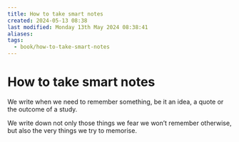 ```yaml
---
title: How to take smart notes
created: 2024-05-13 08:38
last modified: Monday 13th May 2024 08:38:41
aliases: 
tags:
  - book/how-to-take-smart-notes
---
```

# How to take smart notes

We write when
we need to remember something, be it an idea, a quote or the outcome of a
study.


We write down not only those things we fear we won’t remember
otherwise, but also the very things we try to memorise.


